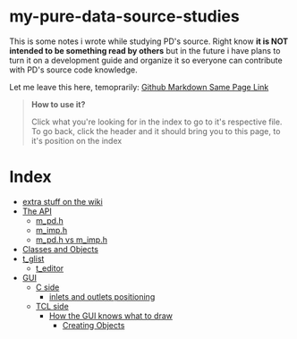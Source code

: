 # my-pure-data-source-studies

This is some notes i wrote while studying PD's source. Right know **it is NOT intended to be something read by others** but in the future i have plans to turn it on a development guide and organize it so everyone can contribute with PD's source code knowledge.

Let me leave this here, temoprarily: [Github Markdown Same Page Link](https://stackoverflow.com/questions/27981247/github-markdown-same-page-link)

> **How to use it?**
>
> Click what you're looking for in the index to go to it's respective file. To go back, click the header and it should bring you to this page, to it's position on the index


# Index

- [extra stuff on the wiki](https://github.com/HenriAugusto/my-pure-data-source-studies/wiki)
- <a id="index-api">[The API](https://github.com/HenriAugusto/my-pure-data-source-studies/blob/master/API.md#the-api)</a>
   - [m_pd.h](https://github.com/HenriAugusto/my-pure-data-source-studies/blob/master/API.md#m_pdh)
   - [m_imp.h](https://github.com/HenriAugusto/my-pure-data-source-studies/blob/master/API.md#m_imph)
   - [m_pd.h vs m_imp.h](https://github.com/HenriAugusto/my-pure-data-source-studies/blob/master/API.md#m_pdh-vs-m_imph)
- <a id="index-classes-and-objects">[Classes and Objects](#classes-and-objects)</a>
- <a id="index-glist">[t_glist](https://github.com/HenriAugusto/my-pure-data-source-studies/blob/master/t_glist.md#glist)</a>
   - <a id="index-t_editor">[t_editor](#t_editor)</a>
- <a id="index-gui">[GUI](https://github.com/HenriAugusto/my-pure-data-source-studies/blob/master/GUI.md#gui)</a>
   - <a id="index-c-side">[C side](https://github.com/HenriAugusto/my-pure-data-source-studies/blob/master/GUI.md#c-side)</a>
      - <a id="index-inlets-and-outlets-positioning">[inlets and outlets positioning](#inlets-and-outlets-positioning)</a>
   - <a id="index-tcl-side">[TCL side](https://github.com/HenriAugusto/my-pure-data-source-studies/blob/master/GUI.md#tcl-side)</a>
      - <a id="index-how-the-gui-knows-what-to-draw">[How the GUI knows what to draw](#how-the-gui-knows-what-to-draw)</a>
         - <a id="index-creating-objects">[Creating Objects](https://github.com/HenriAugusto/my-pure-data-source-studies/blob/master/GUI.md#creating-objects)</a>
